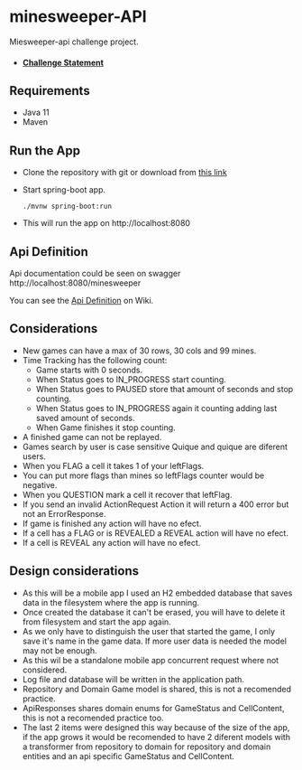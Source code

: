 # minesweeper-API

Miesweeper-api challenge project.

- #### [Challenge Statement](https://github.com/QuiqueScampini/minesweeper-API/wiki/Challenge-Statement)

## Requirements
- Java 11
- Maven 

## Run the App
- Clone the repository with git or download from [this link](https://github.com/QuiqueScampini/minesweeper-API/archive/master.zip)
- Start spring-boot app.
    ```shell script
    ./mvnw spring-boot:run
    ```
    
- This will run the app on http://localhost:8080

## Api Definition 
Api documentation could be seen on swagger http://localhost:8080/minesweeper

You can see the [Api Definition](https://github.com/QuiqueScampini/minesweeper-API/wiki/Api-Definition) on Wiki.

## Considerations

- New games can have a max of 30 rows, 30 cols and 99 mines.
- Time Tracking has the following count:
    - Game starts with 0 seconds.
    - When Status goes to IN_PROGRESS start counting.
    - When Status goes to PAUSED store that amount of seconds and stop counting.
    - When Status goes to IN_PROGRESS again it counting adding last saved amount of seconds.
    - When Game finishes it stop counting.
- A finished game can not be replayed.
- Games search by user is case sensitive Quique and quique are diferent users.
- When you FLAG a cell it takes 1 of your leftFlags.
- You can put more flags than mines so leftFlags counter would be negative.
- When you QUESTION mark a cell it recover that leftFlag.
- If you send an invalid ActionRequest Action it will return a 400 error but not an ErrorResponse.
- If game is finished any action will have no efect.
- If a cell has a FLAG or is REVEALED a REVEAL action will have no efect.
- If a cell is REVEAL any action will have no efect.


## Design considerations

- As this will be a mobile app I used an H2 embedded database that saves data in the filesystem where the app is running.
- Once created the database it can't be erased, you will have to delete it from filesystem and start the app again.
- As we only have to distinguish the user that started the game, I only save it's name in the game data. If more user data is needed the model may not be enough.
- As this wil be a standalone mobile app concurrent request where not considered.
- Log file and database will be written in the application path. 
- Repository and Domain Game model is shared, this is not a recomended practice. 
- ApiResponses shares domain enums for GameStatus and CellContent, this is not a recomended practice too. 
- The last 2 items were designed this way because of the size of the app, if the app grows it would be recomended to have 2 diferent models with a transformer from repository to domain for repository and domain entities and an api specific GameStatus and CellContent.


 
